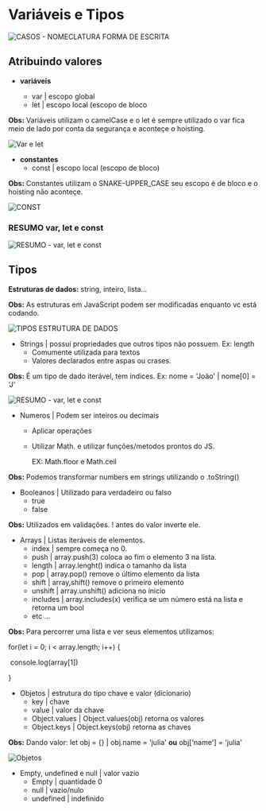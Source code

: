 # Variáveis e Tipos

![CASOS - NOMECLATURA FORMA DE ESCRITA](https://user-images.githubusercontent.com/107083404/183542629-802c79bf-045e-440e-ae3f-7a1c61068338.png)

## Atribuindo valores

- **variáveis**

  -  var         | escopo global
  -  let          | escopo local (escopo de bloco

**Obs:**  Variáveis utilizam o camelCase e o let é sempre utilizado o var fica meio de lado por conta da segurança e aconteçe o hoisting.

![Var e let](https://user-images.githubusercontent.com/107083404/183542652-7f7bccfa-8f01-4629-9d4b-83f7238da23d.png)

- **constantes**
  - const       | escopo local (escopo de bloco)

**Obs:** Constantes utilizam o SNAKE-UPPER_CASE seu escopo é de bloco e o hoisting não aconteçe.

![CONST](https://user-images.githubusercontent.com/107083404/183542673-84f8ec97-0d47-4c2f-8670-f368d15f1a5a.png)

### RESUMO var, let e const

![RESUMO - var, let e const](https://user-images.githubusercontent.com/107083404/183542734-623a15f8-f472-47c0-89b9-2f4a1e7bc3cb.png)

## Tipos

**Estruturas de dados:** string, inteiro, lista...

**Obs:** As estruturas em JavaScript podem ser modificadas enquanto vc está codando.

![TIPOS ESTRUTURA DE DADOS](https://user-images.githubusercontent.com/107083404/183542766-0328a492-c5c2-4ef5-9d04-aab7fd2bf78e.png)

- Strings | possui propriedades que outros tipos não possuem. Ex: length
  - Comumente utilizada para textos
  - Valores declarados entre aspas ou crases.

**Obs:** É um tipo de dado iterável, tem índices. Ex: nome = 'João' | nome[0] = 'J'

![RESUMO - var, let e const](https://user-images.githubusercontent.com/107083404/183542806-8d468216-dac9-4f10-a7ef-90186d62117b.png)

- Numeros  | Podem ser inteiros ou decimais

  - Aplicar operações

  - Utilizar Math.  e utilizar funções/metodos prontos do JS. 

    EX: Math.floor e Math.ceil
    
**Obs:** Podemos transformar numbers em strings utilizando o .toString()

- Booleanos | Utilizado para verdadeiro ou falso
  - true
  - false

**Obs:**  Utilizados em validações.  ! antes do valor inverte ele.

- Arrays  | Listas iteráveis de elementos.
  - index   | sempre começa no 0.
  - push    | array.push(3) coloca ao fim o elemento 3 na lista.
  - length  | array.lenght() indica o tamanho da lista
  - pop      | array.pop() remove o último elemento da lista
  - shift     | array,shift() remove o primeiro elemento
  - unshift | array.unshift() adiciona no ínicio
  - includes | array.includes(x) verifica se um número está na lista e retorna um bool
  - etc ...

**Obs:** Para percorrer uma lista e ver seus elementos utilizamos:

for(let i = 0; i < array.length; i++) {

​	console.log(array[1])

}

- Objetos  | estrutura do tipo chave e valor (dicionario)
  - key    | chave
  - value | valor da chave
  - Object.values | Object.values(obj) retorna os valores
  - Object.keys     | Object.keys(obj) retorna as chaves

**Obs:** Dando valor: let obj = {} | obj.name = 'julia' **ou** obj['name'] = 'julia'

![Objetos](https://user-images.githubusercontent.com/107083404/183543016-2a11952e-969b-44d0-ad8d-f67ae6061971.png)

- Empty, undefined e null | valor vazio
  - Empty        | quantidade 0
  - null             | vazio/nulo
  - undefined | indefinido

